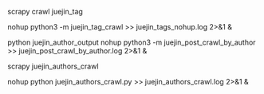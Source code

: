 scrapy crawl juejin_tag

nohup python3 -m juejin_tag_crawl >> juejin_tags_nohup.log 2>&1 &

python juejin_author_output
nohup python3 -m juejin_post_crawl_by_author >> juejin_post_crawl_by_author.log 2>&1 &

scrapy juejin_authors_crawl



nohup python juejin_authors_crawl.py >> juejin_authors_crawl.log 2>&1 &


